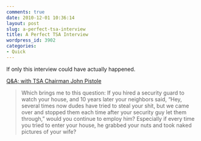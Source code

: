 ```yaml
---
comments: true
date: 2010-12-01 10:36:14
layout: post
slug: a-perfect-tsa-interview
title: A Perfect TSA Interview
wordpress_id: 3902
categories:
- Quick
---
```


If only this interview could have actually happened.

[Q&A; with TSA Chairman John Pistole](http://blog.wilshipley.com/2010/11/q-with-tsa-chairman-john-pistole.html)

> Which brings me to this question: If you hired a security guard to watch your house, and 10 years later your neighbors said, “Hey, several times now dudes have tried to steal your shit, but we came over and stopped them each time after your security guy let them through,” would you continue to employ him? Especially if every time you tried to enter your house, he grabbed your nuts and took naked pictures of your wife?
